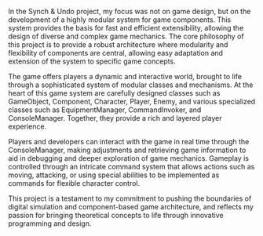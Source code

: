  In the Synch & Undo project, my focus was not on game design, but on the development of a highly modular system for game components. This system provides the basis for fast and efficient extensibility, allowing the design of diverse and complex game mechanics. The core philosophy of this project is to provide a robust architecture where modularity and flexibility of components are central, allowing easy adaptation and extension of the system to specific game concepts.

The game offers players a dynamic and interactive world, brought to life through a sophisticated system of modular classes and mechanisms. At the heart of this game system are carefully designed classes such as GameObject, Component, Character, Player, Enemy, and various specialized classes such as EquipmentManager, CommandInvoker, and ConsoleManager. Together, they provide a rich and layered player experience.

Players and developers can interact with the game in real time through the ConsoleManager, making adjustments and retrieving game information to aid in debugging and deeper exploration of game mechanics. Gameplay is controlled through an intricate command system that allows actions such as moving, attacking, or using special abilities to be implemented as commands for flexible character control.

This project is a testament to my commitment to pushing the boundaries of digital simulation and component-based game architecture, and reflects my passion for bringing theoretical concepts to life through innovative programming and design. 
